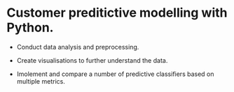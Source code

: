 # Customer preditictive modelling with Python.

- Conduct data analysis and preprocessing.

- Create visualisations to further understand the data.

- Imolement and compare a number of predictive classifiers based on multiple metrics.
